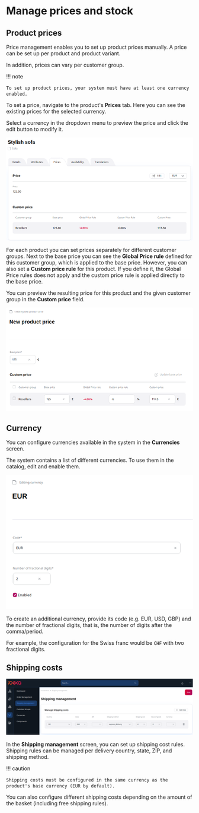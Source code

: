 # Manage prices and stock

## Product prices

Price management enables you to set up product prices manually. 
A price can be set up per product and product variant.

In addition, prices can vary per customer group.

!!! note

    To set up product prices, your system must have at least one currency enabled.

To set a price, navigate to the product's **Prices** tab.
Here you can see the existing prices for the selected currency.

Select a currency in the dropdown menu to preview the price and click the edit button to modify it.

![Prices tab](img/product_price.png)

For each product you can set prices separately for different customer groups.
Next to the base price you can see the **Global Price rule** defined for this customer group,
which is applied to the base price.
However, you can also set a **Custom price rule** for this product.
If you define it, the Global Price rules does not apply and the custom price rule is applied directly to the base price.

You can preview the resulting price for this product and the given customer group in the **Custom price** field.

![Setting product prices](img/setting_product_price.png)

## Currency

You can configure currencies available in the system in the **Currencies** screen.

The system contains a list of different currencies.
To use them in the catalog, edit and enable them.

![Enabling a currency](img/enable_currency.png)

To create an additional currency, provide its code (e.g. EUR, USD, GBP) and the number of fractional digits,
that is, the number of digits after the comma/period.

For example, the configuration for the Swiss franc would be `CHF` with two fractional digits.

## Shipping costs

![](img/shipping_costs.png)

In the **Shipping management** screen, you can set up shipping cost rules. 
Shipping rules can be managed per delivery country, state, ZIP, and shipping method.

!!! caution

    Shipping costs must be configured in the same currency as the product's base currency (EUR by default).

You can also configure different shipping costs depending on the amount of the basket (including free shipping rules).
